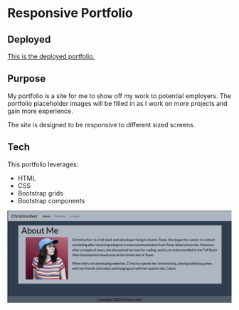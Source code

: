 # Responsive Portfolio

## Deployed

[This is the deployed portfolio.](https://christinakerr.github.io/index.html) 

## Purpose

My portfolio is a site for me to show off my work to potential employers. The portfolio placeholder images will be filled in as I work on more projects and gain more experience.

The site is designed to be responsive to different sized screens.

## Tech

This portfolio leverages:
* HTML
* CSS
* Bootstrap grids
* Bootstrap components

![Homepage Screenshot](images/indexScreenshot.png)